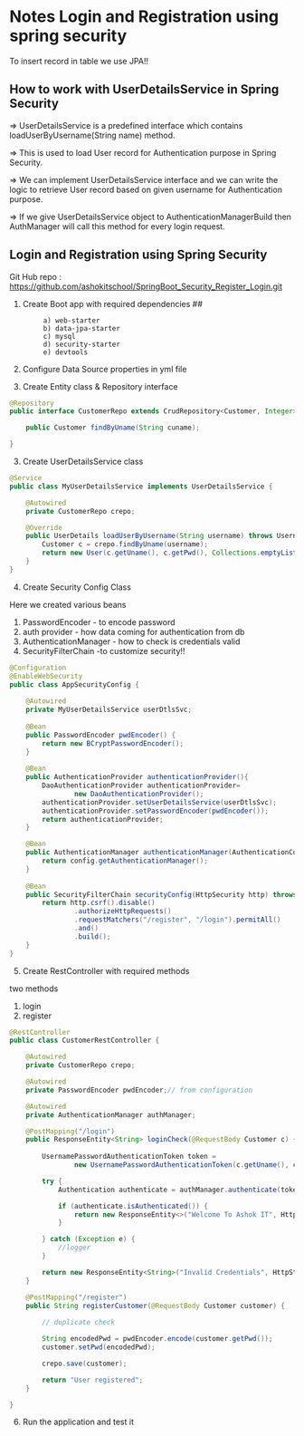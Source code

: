 # Notes Login and Registration using spring security

To insert record in table we use JPA!!

## How to work with UserDetailsService in Spring Security

=> UserDetailsService is a predefined interface which contains loadUserByUsername(String name) method.

=> This is used to load User record for Authentication purpose in Spring Security.

=> We can implement UserDetailsService interface and we can write the logic to retrieve User record based on given username for Authentication purpose.

=> If we give UserDetailsService object to AuthenticationManagerBuild then AuthManager will call this method for every login request.

## Login and Registration using Spring Security

 Git Hub repo : https://github.com/ashokitschool/SpringBoot_Security_Register_Login.git

1) Create Boot app with required dependencies ##

			a) web-starter
			b) data-jpa-starter
			c) mysql
			d) security-starter
			e) devtools

2) Configure Data Source properties in yml file

2) Create Entity class & Repository interface 
```java
@Repository
public interface CustomerRepo extends CrudRepository<Customer, Integer> {

	public Customer findByUname(String cuname);

}
```
3) Create UserDetailsService class 

```java
@Service
public class MyUserDetailsService implements UserDetailsService {

	@Autowired
	private CustomerRepo crepo;

	@Override
	public UserDetails loadUserByUsername(String username) throws UsernameNotFoundException {
		Customer c = crepo.findByUname(username);
		return new User(c.getUname(), c.getPwd(), Collections.emptyList());
	}
}
```

 4) Create Security Config Class

Here we created various beans

1. PasswordEncoder - to encode password
2. auth provider - how data coming for authentication from db
3. AuthenticationManager - how to check is credentials valid
4. SecurityFilterChain -to customize security!!

```java
@Configuration
@EnableWebSecurity
public class AppSecurityConfig {
	
	@Autowired
	private MyUserDetailsService userDtlsSvc;
	
	@Bean
	public PasswordEncoder pwdEncoder() {
		return new BCryptPasswordEncoder();
	}
	
	@Bean
    public AuthenticationProvider authenticationProvider(){
        DaoAuthenticationProvider authenticationProvider=
        		new DaoAuthenticationProvider();
        authenticationProvider.setUserDetailsService(userDtlsSvc);
        authenticationProvider.setPasswordEncoder(pwdEncoder());
        return authenticationProvider;
    }

    @Bean
    public AuthenticationManager authenticationManager(AuthenticationConfiguration config) throws Exception {
        return config.getAuthenticationManager();
    }
	
    @Bean
	public SecurityFilterChain securityConfig(HttpSecurity http) throws Exception {
		return http.csrf().disable()
                .authorizeHttpRequests()
                .requestMatchers("/register", "/login").permitAll()
                .and()
                .build();
	}
}
```
 5) Create RestController with required methods

 two methods 
 1. login
 2. register
```java
@RestController
public class CustomerRestController {

	@Autowired
	private CustomerRepo crepo;

	@Autowired
	private PasswordEncoder pwdEncoder;// from configuration

	@Autowired
	private AuthenticationManager authManager;

	@PostMapping("/login")
	public ResponseEntity<String> loginCheck(@RequestBody Customer c) {
		
		UsernamePasswordAuthenticationToken token = 
				new UsernamePasswordAuthenticationToken(c.getUname(), c.getPwd());

		try {
			Authentication authenticate = authManager.authenticate(token);

			if (authenticate.isAuthenticated()) {
				return new ResponseEntity<>("Welcome To Ashok IT", HttpStatus.OK);
			}

		} catch (Exception e) {
			//logger
		}

		return new ResponseEntity<String>("Invalid Credentials", HttpStatus.BAD_REQUEST);
	}

	@PostMapping("/register")
	public String registerCustomer(@RequestBody Customer customer) {
		
		// duplicate check

		String encodedPwd = pwdEncoder.encode(customer.getPwd());
		customer.setPwd(encodedPwd);

		crepo.save(customer);

		return "User registered";
	}

}
```

 6) Run the application and test it


